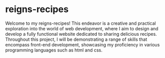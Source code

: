 # reigns-recipes

Welcome to my reigns-recipes! This endeavor is a creative and practical exploration into the world of web development, where I aim to design and develop a fully functional website dedicated to sharing delicious recipes. Throughout this project, I will be demonstrating a range of skills that encompass front-end development, showcasing my proficiency in various programming languages such as html and css.
